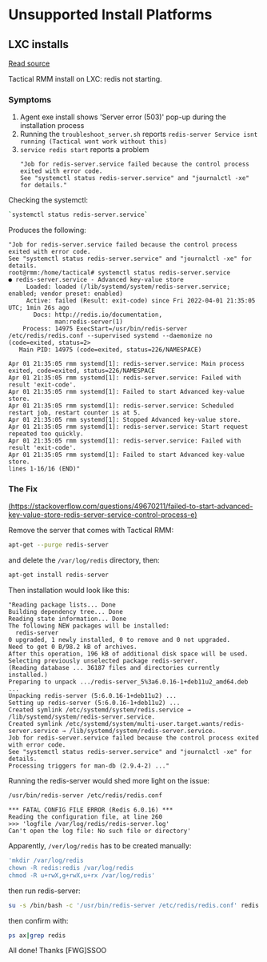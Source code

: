 # Unsupported Install Platforms

## LXC installs

[Read source](https://discord.com/channels/736478043522072608/959541976372502598)

Tactical RMM install on LXC: redis not starting.

### Symptoms

1. Agent exe install shows 'Server error (503)' pop-up during the installation process
2. Running the `troubleshoot_server.sh` reports `redis-server Service isnt running (Tactical wont work without this)`
3. `service redis start` reports a problem 
   ```log
   "Job for redis-server.service failed because the control process exited with error code.
   See "systemctl status redis-server.service" and "journalctl -xe" for details."
   ```

Checking the systemctl:

```bash
`systemctl status redis-server.service`
```

Produces the following:

```log
"Job for redis-server.service failed because the control process exited with error code.
See "systemctl status redis-server.service" and "journalctl -xe" for details.
root@rmm:/home/tactical# systemctl status redis-server.service
● redis-server.service - Advanced key-value store
     Loaded: loaded (/lib/systemd/system/redis-server.service; enabled; vendor preset: enabled)
     Active: failed (Result: exit-code) since Fri 2022-04-01 21:35:05 UTC; 1min 26s ago
       Docs: http://redis.io/documentation,
             man:redis-server(1)
    Process: 14975 ExecStart=/usr/bin/redis-server /etc/redis/redis.conf --supervised systemd --daemonize no (code=exited, status=2>
   Main PID: 14975 (code=exited, status=226/NAMESPACE)

Apr 01 21:35:05 rmm systemd[1]: redis-server.service: Main process exited, code=exited, status=226/NAMESPACE
Apr 01 21:35:05 rmm systemd[1]: redis-server.service: Failed with result 'exit-code'.
Apr 01 21:35:05 rmm systemd[1]: Failed to start Advanced key-value store.
Apr 01 21:35:05 rmm systemd[1]: redis-server.service: Scheduled restart job, restart counter is at 5.
Apr 01 21:35:05 rmm systemd[1]: Stopped Advanced key-value store.
Apr 01 21:35:05 rmm systemd[1]: redis-server.service: Start request repeated too quickly.
Apr 01 21:35:05 rmm systemd[1]: redis-server.service: Failed with result 'exit-code'.
Apr 01 21:35:05 rmm systemd[1]: Failed to start Advanced key-value store.
lines 1-16/16 (END)"
```

### The Fix

[(https://stackoverflow.com/questions/49670211/failed-to-start-advanced-key-value-store-redis-server-service-control-process-e)](https://stackoverflow.com/questions/49670211/failed-to-start-advanced-key-value-store-redis-server-service-control-process-e)

Remove the server that comes with Tactical RMM:

```bash
apt-get --purge redis-server
```

and delete the `/var/log/redis` directory, then:

```bash
apt-get install redis-server
```

Then installation would look like this:

```log
"Reading package lists... Done
Building dependency tree... Done
Reading state information... Done
The following NEW packages will be installed:
  redis-server
0 upgraded, 1 newly installed, 0 to remove and 0 not upgraded.
Need to get 0 B/98.2 kB of archives.
After this operation, 196 kB of additional disk space will be used.
Selecting previously unselected package redis-server.
(Reading database ... 36187 files and directories currently installed.)
Preparing to unpack .../redis-server_5%3a6.0.16-1+deb11u2_amd64.deb ...
Unpacking redis-server (5:6.0.16-1+deb11u2) ...
Setting up redis-server (5:6.0.16-1+deb11u2) ...
Created symlink /etc/systemd/system/redis.service → /lib/systemd/system/redis-server.service.
Created symlink /etc/systemd/system/multi-user.target.wants/redis-server.service → /lib/systemd/system/redis-server.service.
Job for redis-server.service failed because the control process exited with error code.
See "systemctl status redis-server.service" and "journalctl -xe" for details.
Processing triggers for man-db (2.9.4-2) ..."
```

Running the redis-server would shed more light on the issue:

```bash
/usr/bin/redis-server /etc/redis/redis.conf
```

```log
*** FATAL CONFIG FILE ERROR (Redis 6.0.16) ***
Reading the configuration file, at line 260
>>> 'logfile /var/log/redis/redis-server.log'
Can't open the log file: No such file or directory'
```

Apparently, `/ver/log/redis` has to be created manually:

```bash
'mkdir /var/log/redis
chown -R redis:redis /var/log/redis
chmod -R u+rwX,g+rwX,u+rx /var/log/redis'
```

then run redis-server:

```bash
su -s /bin/bash -c '/usr/bin/redis-server /etc/redis/redis.conf' redis
```

then confirm with:

```bash
ps ax|grep redis
```

All done! Thanks [FWG]SSOO